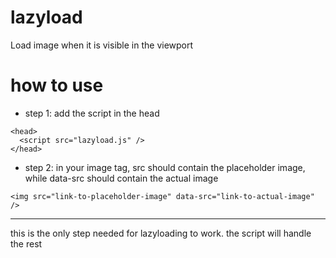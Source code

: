 # lazyload
Load image when it is visible in the viewport

# how to use
- step 1: add the script in the head  
```
<head>
  <script src="lazyload.js" />
</head>
```
- step 2: in your image tag, src should contain the placeholder image, while data-src should contain the actual image  
```
<img src="link-to-placeholder-image" data-src="link-to-actual-image" />
```

---

this is the only step needed for lazyloading to work. the script will handle the rest
